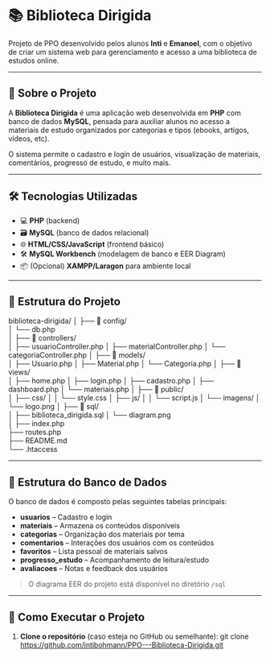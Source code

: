 # 📚 Biblioteca Dirigida

Projeto de PPO desenvolvido pelos alunos **Inti** e **Emanoel**, com o objetivo de criar um sistema web para gerenciamento e acesso a uma biblioteca de estudos online.

---

## 📌 Sobre o Projeto

A **Biblioteca Dirigida** é uma aplicação web desenvolvida em **PHP** com banco de dados **MySQL**, pensada para auxiliar alunos no acesso a materiais de estudo organizados por categorias e tipos (ebooks, artigos, vídeos, etc).

O sistema permite o cadastro e login de usuários, visualização de materiais, comentários, progresso de estudo, e muito mais.

---

## 🛠️ Tecnologias Utilizadas

- 💻 **PHP** (backend)
- 🗃️ **MySQL** (banco de dados relacional)
- 🌐 **HTML/CSS/JavaScript** (frontend básico)
- 🛠️ **MySQL Workbench** (modelagem de banco e EER Diagram)
- 📦 (Opcional) **XAMPP/Laragon** para ambiente local

---

## 📁 Estrutura do Projeto
biblioteca-dirigida/
│
├── 📁 config/              
│   └── db.php        
│
├── 📁 controllers/        
│   ├── usuarioController.php
│   ├── materialController.php
│   └── categoriaController.php
│
├── 📁 models/           
│   ├── Usuario.php
│   ├── Material.php
│   └── Categoria.php
│
├── 📁 views/               
│   ├── home.php
│   ├── login.php
│   ├── cadastro.php
│   ├── dashboard.php
│   └── materiais.php
│
├── 📁 public/             
│   ├── css/
│   │   └── style.css
│   ├── js/
│   │   └── script.js
│   └── imagens/
│       └── logo.png
│
├── 📁 sql/                
│   ├── biblioteca_dirigida.sql 
│   └── diagram.png             
│
├── index.php              
├── routes.php            
├── README.md             
└── .htaccess            


---

## 🧱 Estrutura do Banco de Dados

O banco de dados é composto pelas seguintes tabelas principais:

- **usuarios** – Cadastro e login
- **materiais** – Armazena os conteúdos disponíveis
- **categorias** – Organização dos materiais por tema
- **comentarios** – Interações dos usuários com os conteúdos
- **favoritos** – Lista pessoal de materiais salvos
- **progresso_estudo** – Acompanhamento de leitura/estudo
- **avaliacoes** – Notas e feedback dos usuários

> O diagrama EER do projeto está disponível no diretório `/sql`

---

## 🚀 Como Executar o Projeto

1. **Clone o repositório** (caso esteja no GitHub ou semelhante):
   git clone https://github.com/intibohmann/PPO---Biblioteca-Dirigida.git



